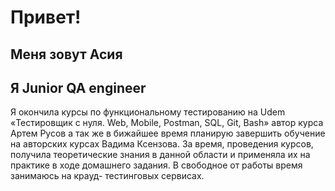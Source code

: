 # Привет! 
## Меня зовут Асия
## Я Junior QA engineer

 Я окончила курсы по функциональному тестированию на Udem «Тестировщик с нуля. Web, Mobile, Postman, SQL, Git, Bash» автор курса Артем Русов а так же в бижайшее время планирую завершить обучение на авторских курсах Вадима Ксензова. За время, проведения курсов, получила теоретические знания в данной области и применяла их на практике в ходе домашнего задания. В свободное от работы время занимаюсь на крауд- тестинговых сервисах.

